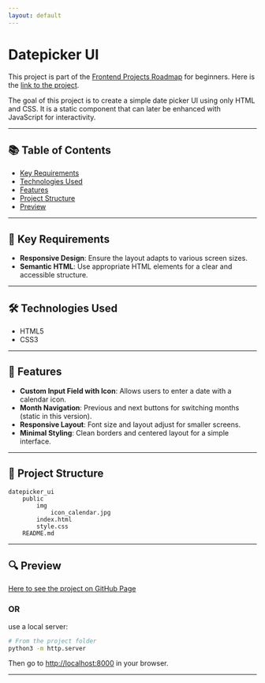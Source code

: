 ```yaml
---
layout: default
---
```

# Datepicker UI

This project is part of the [Frontend Projects Roadmap](https://roadmap.sh/frontend/projects) for beginners. 
Here is the [link to the project](https://roadmap.sh/projects/datepicker-ui).

The goal of this project is to create a simple date picker UI using only HTML and CSS. 
It is a static component that can later be enhanced with JavaScript for interactivity.

---

## 📚 Table of Contents

- [Key Requirements](#key-requirements)
- [Technologies Used](#technologies-used)
- [Features](#features)
- [Project Structure](#project-structure)
- [Preview](#preview)

---

## 🔑 Key Requirements

- **Responsive Design**: Ensure the layout adapts to various screen sizes.
- **Semantic HTML**: Use appropriate HTML elements for a clear and accessible structure.

---

## 🛠️ Technologies Used

- HTML5
- CSS3

---

## 🚀 Features

- **Custom Input Field with Icon**: Allows users to enter a date with a calendar icon.
- **Month Navigation**: Previous and next buttons for switching months (static in this version).
- **Responsive Layout**: Font size and layout adjust for smaller screens.
- **Minimal Styling**: Clean borders and centered layout for a simple interface.

---

## 📁 Project Structure
<!-- START PROJECT STRUCTURE -->
```
datepicker_ui
	public
		img
			icon_calendar.jpg
		index.html
		style.css
	README.md

```
<!-- END PROJECT STRUCTURE -->

---

## 🔍 Preview

<!-- START LINK TO PREVIEW --> 
[Here to see the project on GitHub Page](https://kizz4.github.io/practice/frontend_practice/beginner_projects/datepicker_ui/public)
<!-- END LINK TO PREVIEW -->

### OR

use a local server:

```bash
# From the project folder
python3 -m http.server
```

Then go to [http://localhost:8000](http://localhost:8000) in your browser.

---
